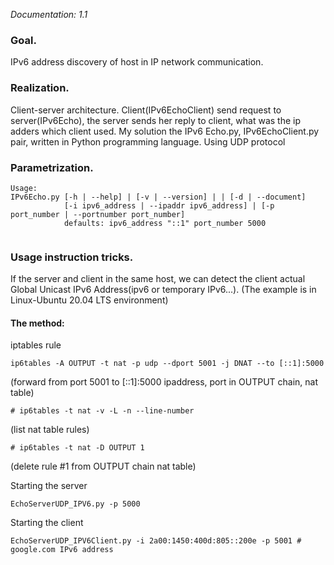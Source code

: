 *Documentation: 1.1*
### Goal.
IPv6 address discovery of host in IP network communication.
### Realization.
Client-server architecture. Client(IPv6EchoClient) send request to server(IPv6Echo), the server sends her reply to client, what was the ip adders which client used.
My solution the IPv6 Echo.py, IPv6EchoClient.py pair, written in Python programming language. Using UDP protocol
### Parametrization.
```
Usage: 
IPv6Echo.py [-h | --help] | [-v | --version] | | [-d | --document]
            [-i ipv6_address | --ipaddr ipv6_address] | [-p port_number | --portnumber port_number] 
            defaults: ipv6_address "::1" port_number 5000
              
```
### Usage instruction tricks.
If the server and client in the same host, we can detect the client actual Global Unicast IPv6  Address(ipv6 or temporary IPv6...). (The example is in Linux-Ubuntu 20.04 LTS environment)

#### The method:

iptables rule

```ip6tables -A OUTPUT -t nat -p udp --dport 5001 -j DNAT --to [::1]:5000```

(forward from port 5001 to [::1]:5000 ipaddress, port in OUTPUT chain, nat table)

```# ip6tables -t nat -v -L -n --line-number```

(list nat table rules)

```# ip6tables -t nat -D OUTPUT 1```

(delete rule #1 from OUTPUT chain nat table) 

Starting the server

```EchoServerUDP_IPV6.py -p 5000```

Starting the client

```EchoServerUDP_IPV6Client.py -i 2a00:1450:400d:805::200e -p 5001 # google.com IPv6 address```


            
